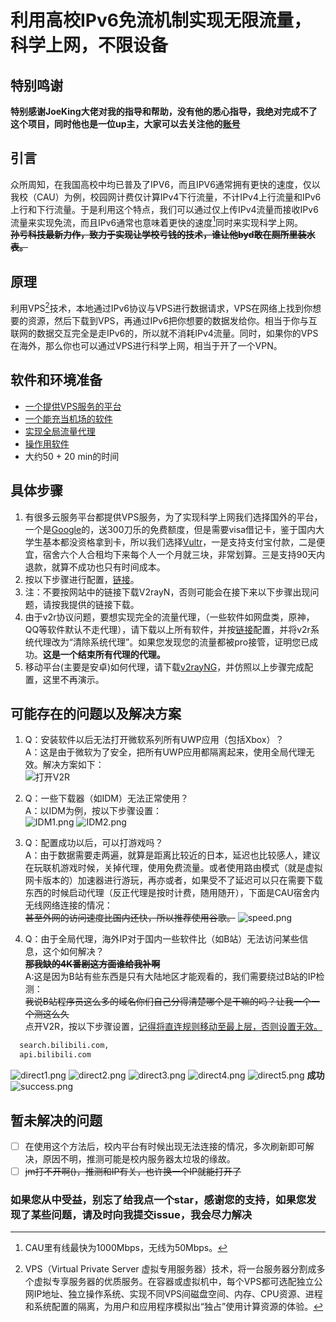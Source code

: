 # 利用高校IPv6免流机制实现无限流量，科学上网，不限设备

## 特别鸣谢

   **特别感谢JoeKing大佬对我的指导和帮助，没有他的悉心指导，我绝对完成不了这个项目，同时他也是一位up主，大家可以去关注他的[账号](https://space.bilibili.com/501725110?spm_id_from=333.337.0.0)**

## 引言

  众所周知，在我国高校中均已普及了IPV6，而且IPV6通常拥有更快的速度，仅以我校（CAU）为例，校园网计费仅计算IPv4下行流量，不计IPv4上行流量和IPv6上行和下行流量。于是利用这个特点，我们可以通过仅上传IPv4流量而接收IPv6流量来实现免流，而且IPv6通常也意味着更快的速度[^1]同时来实现科学上网。  
  ~~**孙亏科技最新力作，致力于实现让学校亏钱的技术，谁让他byd敢在厕所里装水表。**~~  

## 原理

利用VPS[^2]技术，本地通过IPv6协议与VPS进行数据请求，VPS在网络上找到你想要的资源，然后下载到VPS，再通过IPv6把你想要的数据发给你。相当于你与互联网的数据交互完全是走IPv6的，所以就不消耗IPv4流量。同时，如果你的VPS在海外，那么你也可以通过VPS进行科学上网，相当于开了一个VPN。  

## 软件和环境准备

* [一个提供VPS服务的平台](https://my.vultr.com/)
* [一个能充当机场的软件](https://github.com/2dust/v2rayN/releases)
* [实现全局流量代理](https://short.jixing.one/Yg65Ok)
* [操作用软件](https://www.chiark.greenend.org.uk/~sgtatham/putty/latest.html)
* 大约50 + 20 min的时间

## 具体步骤

1. 有很多云服务平台都提供VPS服务，为了实现科学上网我们选择国外的平台，一个是[Google](https://cloud.google.com/)的，送300刀乐的免费额度，但是需要visa借记卡，鉴于国内大学生基本都没资格拿到卡，所以我们选择[Vultr](https://my.vultr.com/)，一是支持支付宝付款，二是便宜，宿舍六个人合租均下来每个人一个月就三块，非常划算。三是支持90天内退款，就算不成功也只有时间成本。  
2. 按以下步骤进行配置，[链接](https://www.jixing.one/vps/get-a-vps/)。  
3. 注：不要按网站中的链接下载V2rayN，否则可能会在接下来以下步骤出现问题，请按我提供的链接下载。  
4. 由于v2r协议问题，要想实现完全的流量代理，（一些软件如网盘类，原神，QQ等软件默认不走代理），请下载以上所有软件，并按[链接](https://blackwolfsec.cc/2016/09/19/Proxifier_Shadowshocks/)配置，并将v2r系统代理改为“清除系统代理”。如果您发现您的流量都被pro接管，证明您已成功。**这是一个结束所有代理的代理。**  
5. 移动平台(主要是安卓)如何代理，请下载[v2rayNG](https://github.com/2dust/v2rayNG)，并仿照以上步骤完成配置，这里不再演示。  

## 可能存在的问题以及解决方案

1. Q：安装软件以后无法打开微软系列所有UWP应用（包括Xbox）？  
   A：这是由于微软为了安全，把所有UWP应用都隔离起来，使用全局代理无效。解决方案如下：  
   ![打开V2R](https://s2.loli.net/2024/08/29/aPtUpi7IJgYrdsb.png)

2. Q：一些下载器（如IDM）无法正常使用？  
   A：以IDM为例，按以下步骤设置：  
   ![IDM1.png](https://s2.loli.net/2024/08/29/o2nMpZD4qSL9IsA.png)
   ![IDM2.png](https://s2.loli.net/2024/08/29/ulY7OXdjgHqzEtn.png)

3. Q：配置成功以后，可以打游戏吗？  
   A：由于数据需要走两遍，就算是距离比较近的日本，延迟也比较感人，建议在玩联机游戏时候，关掉代理，使用免费流量。或者使用路由模式（就是虚拟网卡版本的）加速器进行游玩，再亦或者，如果受不了延迟可以只在需要下载东西的时候启动代理（反正代理是按时计费，随用随开），下面是CAU宿舍内无线网络连接的情况：  
   ~~甚至外网的访问速度比国内还快，所以推荐使用谷歌。~~
   ![speed.png](https://s2.loli.net/2024/08/29/Ht5JDLYO274QAsP.png)

4. Q：由于全局代理，海外IP对于国内一些软件比（如B站）无法访问某些信息，这个如何解决？  
   ~~**那我缺的4K番剧这方面谁给我补啊**~~  
   A:这是因为B站有些东西是只有大陆地区才能观看的，我们需要绕过B站的IP检测：  
   ~~我说B站程序员这么多的域名你们自己分得清楚哪个是干嘛的吗？让我一个一个测这么久~~  
   点开V2R，按以下步骤设置，<u>记得将直连规则移动至最上层，否则设置无效。</u>  

``` html
  search.bilibili.com,
  api.bilibili.com
```

![direct1.png](https://s2.loli.net/2024/08/30/i7j5XLkPK3TONVQ.png)
![direct2.png](https://s2.loli.net/2024/08/30/KlLDZvuXB6qsYxf.png)
![direct3.png](https://s2.loli.net/2024/08/30/na7s1XMAxzqlLWO.png)
![direct4.png](https://s2.loli.net/2024/08/30/dusN9Cb5g72nQO4.png)
![direct5.png](https://s2.loli.net/2024/08/30/fKVWCHBangYqiJ2.png)
**成功**
![success.png](https://s2.loli.net/2024/08/30/VQOzt4vT3mhRekY.png)

## 暂未解决的问题

* [ ] 在使用这个方法后，校内平台有时候出现无法连接的情况，多次刷新即可解决，原因不明，推测可能是校内服务器太垃圾的缘故。
* [ ] ~~jm打不开啊()，推测和IP有关，也许换一个IP就能打开了~~

### 如果您从中受益，别忘了给我点一个star，感谢您的支持，如果您发现了某些问题，请及时向我提交issue，我会尽力解决

[^1]: CAU里有线最快为1000Mbps，无线为50Mbps。  
[^2]:VPS（Virtual Private Server 虚拟专用服务器）技术，将一台服务器分割成多个虚拟专享服务器的优质服务。在容器或虚拟机中，每个VPS都可选配独立公网IP地址、独立操作系统、实现不同VPS间磁盘空间、内存、CPU资源、进程和系统配置的隔离，为用户和应用程序模拟出“独占”使用计算资源的体验。
